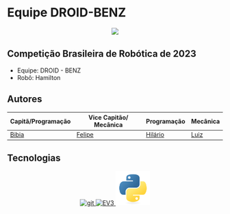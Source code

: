 # Equipe DROID-BENZ
<div align="center">
<img width="200" src="https://logodownload.org/wp-content/uploads/2014/04/mercedes-benz-logo-8.png"/>

</div>

## Competição Brasileira de Robótica de 2023
- Equipe: DROID - BENZ
- Robô: Hamilton



## Autores 
Capitã/Programação | Vice Capitão/ Mecânica  | Programação | Mecânica
|---|---|---|---|
[Bibia](https://github.com/BiancaPatrocinio7)|[Felipe](https://github.com/avilafelipe20)|[Hilário](https://github.com/Luis-Moon)|[Luiz](https://github.com/LuizFCampos23)|

  

## Tecnologias 

<p align="center">  </a> <a href="https://git-scm.com/" target="_blank" rel="noreferrer"> <img src="https://www.vectorlogo.zone/logos/git-scm/git-scm-icon.svg" alt="git" width="80" height="80"/> </a> <a href="https://education.lego.com/pt-br/downloads/mindstorms-ev3/software/" target="_blank" rel="noreferrer"> <img src="https://i.imgur.com/qiK6bXc.png" alt="EV3" width="80" height="80"/> </a> <a href="https://www.python.org" target="_blank" rel="noreferrer"> <img src="https://raw.githubusercontent.com/devicons/devicon/master/icons/python/python-original.svg" alt="python" width="80" height="80"/> </a> </p>
